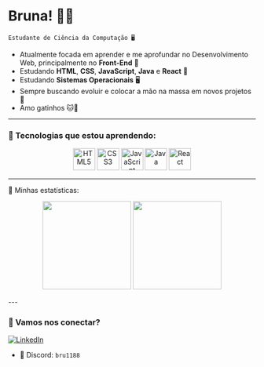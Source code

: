 # Bruna! 🌸✨

    Estudante de Ciência da Computação 🖥️

- Atualmente focada em aprender e me aprofundar no Desenvolvimento Web, principalmente no **Front-End** 🎀
- Estudando **HTML**, **CSS**, **JavaScript**, **Java** e **React** 💖
- Estudando **Sistemas Operacionais** 🖥️
- Sempre buscando evoluir e colocar a mão na massa em novos projetos 🌟
- Amo gatinhos 🐱🐾

---

### 🎀 Tecnologias que estou aprendendo:

<p align="center">
  <img src="https://cdn.jsdelivr.net/gh/devicons/devicon@latest/icons/html5/html5-original.svg" alt="HTML5" width="45" height="45"/>
  <img src="https://cdn.jsdelivr.net/gh/devicons/devicon@latest/icons/css3/css3-original.svg" alt="CSS3" width="45" height="45"/>
  <img src="https://cdn.jsdelivr.net/gh/devicons/devicon@latest/icons/javascript/javascript-original.svg" alt="JavaScript" width="45" height="45"/>
  <img src="https://cdn.jsdelivr.net/gh/devicons/devicon@latest/icons/java/java-original.svg" alt="Java" width="45" height="45"/>
  <img src="https://cdn.jsdelivr.net/gh/devicons/devicon@latest/icons/react/react-original.svg" alt="React" width="45" height="45"/>
</p>

---
💖 Minhas estatísticas:
<p align="center"> <img src="https://github-readme-stats.vercel.app/api?username=brucarv12&show_icons=true&theme=tokyonight&locale=pt-br" height="180" /> <img src="https://github-readme-stats.vercel.app/api/top-langs/?username=brucarv12&layout=compact&theme=tokyonight&locale=pt-br" height="180" /> </p>
---

### 🌷 Vamos nos conectar?
<p align="left">
  <a href="https://www.linkedin.com/in/bruna-carvalho-374621262/" target="_blank">
    <img 
      alt="LinkedIn" 
      title="Me adiciona no LinkedIn! 💌" 
      src="https://img.shields.io/badge/LinkedIn-FF69B4?style=for-the-badge&logo=linkedin&logoColor=white" 
    />
  </a>
</p>

- 💬 Discord: `bru1188`
